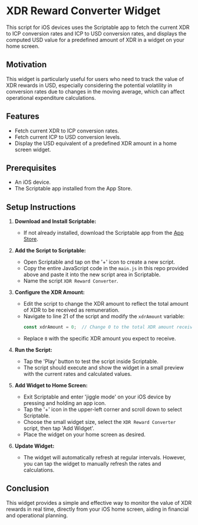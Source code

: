 # XDR Reward Converter Widget

This script for iOS devices uses the Scriptable app to fetch the current XDR to ICP conversion rates and ICP to USD conversion rates, and displays the computed USD value for a predefined amount of XDR in a widget on your home screen.

## Motivation

This widget is particularly useful for users who need to track the value of XDR rewards in USD, especially considering the potential volatility in conversion rates due to changes in the moving average, which can affect operational expenditure calculations.

## Features

- Fetch current XDR to ICP conversion rates.
- Fetch current ICP to USD conversion levels.
- Display the USD equivalent of a predefined XDR amount in a home screen widget.

## Prerequisites

- An iOS device.
- The Scriptable app installed from the App Store.

## Setup Instructions

1. **Download and Install Scriptable:**
   - If not already installed, download the Scriptable app from the [App Store](https://apps.apple.com/app/scriptable/id1405459188).

2. **Add the Script to Scriptable:**
   - Open Scriptable and tap on the '+' icon to create a new script.
   - Copy the entire JavaScript code in the ```main.js``` in this repo provided above and paste it into the new script area in Scriptable.
   - Name the script `XDR Reward Converter`.

3. **Configure the XDR Amount:**
   - Edit the script to change the XDR amount to reflect the total amount of XDR to be received as remuneration.
   - Navigate to line 21 of the script and modify the `xdrAmount` variable:
     ```javascript
     const xdrAmount = 0;  // Change 0 to the total XDR amount received.
     ```
   - Replace `0` with the specific XDR amount you expect to receive.

4. **Run the Script:**
   - Tap the 'Play' button to test the script inside Scriptable.
   - The script should execute and show the widget in a small preview with the current rates and calculated values.

5. **Add Widget to Home Screen:**
   - Exit Scriptable and enter 'jiggle mode' on your iOS device by pressing and holding an app icon.
   - Tap the '+' icon in the upper-left corner and scroll down to select Scriptable.
   - Choose the small widget size, select the `XDR Reward Converter` script, then tap 'Add Widget'.
   - Place the widget on your home screen as desired.

6. **Update Widget:**
   - The widget will automatically refresh at regular intervals. However, you can tap the widget to manually refresh the rates and calculations.

## Conclusion

This widget provides a simple and effective way to monitor the value of XDR rewards in real time, directly from your iOS home screen, aiding in financial and operational planning.


